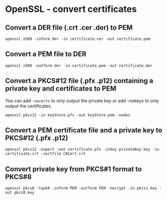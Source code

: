 # OpenSSL - convert certificates

## Convert a DER file (.crt .cer .der) to PEM

```
openssl x509 -inform der -in certificate.cer -out certificate.pem
```

## Convert a PEM file to DER

```
openssl x509 -outform der -in certificate.pem -out certificate.der
```

## Convert a PKCS#12 file (.pfx .p12) containing a private key and certificates to PEM

You can add `-nocerts` to only output the private key or add -nokeys to only output the certificates.

```
openssl pkcs12 -in keyStore.pfx -out keyStore.pem -nodes
```

## Convert a PEM certificate file and a private key to PKCS#12 (.pfx .p12)

```
openssl pkcs12 -export -out certificate.pfx -inkey privateKey.key -in certificate.crt -certfile CACert.crt
```

## Convert private key from PKCS#1 format to PKCS#8

```
openssl pkcs8 -topk8 -inform PEM -outform PEM -nocrypt -in pkcs1.key -out pkcs8.key
```
